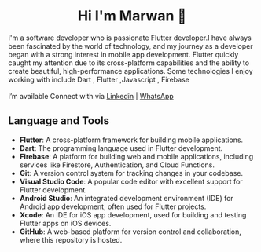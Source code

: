 <h1 align="center">Hi I'm Marwan 👋</h1>
<p align="center"> 
 <a href="https://www.linkedin.com/in/marwan-salem-016a83228/"></a>
 <a href="https://api.whatsapp.com/send/?phone=201274087424&text&type=phone_number&app_absent=0"></a>
 <a href="https://"marwansalem0127408742@gmail.com></a>
</p>
<a href="https://t4.ftcdn.net/jpg/01/35/92/85/360_F_135928597_xU5EzKq6vpOeXPX5vsbI48zfVVkSRlrF.jpg"align="right"width="25%"></a>


I'm a software developer who is passionate Flutter developer.I have always been fascinated by the world of technology, and my journey as a developer began with a strong interest in mobile app development. Flutter quickly caught my attention due to its cross-platform capabilities and the ability to create beautiful, high-performance applications. Some technologies I enjoy working with include Dart , Flutter ,Javascript , Firebase 
<br>
<br>
I’m available Connect with via  <a href="https://www.linkedin.com/in/marwan-salem-016a83228/">Linkedin</a> | <a href="https://www.linkedin.com/in/marwan-salem-016a83228/"> WhatsApp</a> 

## Language and Tools

- **Flutter**: A cross-platform framework for building mobile applications.
- **Dart**: The programming language used in Flutter development.
- **Firebase**: A platform for building web and mobile applications, including services like Firestore, Authentication, and Cloud Functions.
- **Git**: A version control system for tracking changes in your codebase.
- **Visual Studio Code**: A popular code editor with excellent support for Flutter development.
- **Android Studio**: An integrated development environment (IDE) for Android app development, often used for Flutter projects.
- **Xcode**: An IDE for iOS app development, used for building and testing Flutter apps on iOS devices.
- **GitHub**: A web-based platform for version control and collaboration, where this repository is hosted.

<!--
**Marwansalem122/Marwansalem122** is a ✨ _special_ ✨ repository because its `README.md` (this file) appears on your GitHub profile.

Here are some ideas to get you started:

- 🔭 I’m currently working on ...
- 🌱 I’m currently learning ...
- 👯 I’m looking to collaborate on ...
- 🤔 I’m looking for help with ...
- 💬 Ask me about ...
- 📫 How to reach me: ...
- 😄 Pronouns: ...
- ⚡ Fun fact: ...
-->
